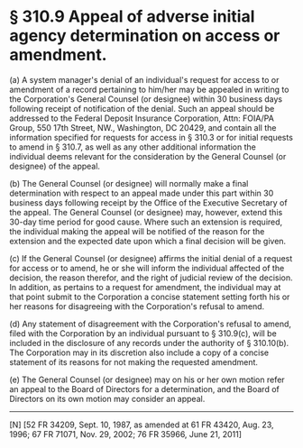 # § 310.9   Appeal of adverse initial agency determination on access or amendment.

(a) A system manager's denial of an individual's request for access to or amendment of a record pertaining to him/her may be appealed in writing to the Corporation's General Counsel (or designee) within 30 business days following receipt of notification of the denial. Such an appeal should be addressed to the Federal Deposit Insurance Corporation, Attn: FOIA/PA Group, 550 17th Street, NW., Washington, DC 20429, and contain all the information specified for requests for access in § 310.3 or for initial requests to amend in § 310.7, as well as any other additional information the individual deems relevant for the consideration by the General Counsel (or designee) of the appeal.


(b) The General Counsel (or designee) will normally make a final determination with respect to an appeal made under this part within 30 business days following receipt by the Office of the Executive Secretary of the appeal. The General Counsel (or designee) may, however, extend this 30-day time period for good cause. Where such an extension is required, the individual making the appeal will be notified of the reason for the extension and the expected date upon which a final decision will be given.


(c) If the General Counsel (or designee) affirms the initial denial of a request for access or to amend, he or she will inform the individual affected of the decision, the reason therefor, and the right of judicial review of the decision. In addition, as pertains to a request for amendment, the individual may at that point submit to the Corporation a concise statement setting forth his or her reasons for disagreeing with the Corporation's refusal to amend.


(d) Any statement of disagreement with the Corporation's refusal to amend, filed with the Corporation by an individual pursuant to § 310.9(c), will be included in the disclosure of any records under the authority of § 310.10(b). The Corporation may in its discretion also include a copy of a concise statement of its reasons for not making the requested amendment. 


(e) The General Counsel (or designee) may on his or her own motion refer an appeal to the Board of Directors for a determination, and the Board of Directors on its own motion may consider an appeal.



---

[N] [52 FR 34209, Sept. 10, 1987, as amended at 61 FR 43420, Aug. 23, 1996; 67 FR 71071, Nov. 29, 2002; 76 FR 35966, June 21, 2011]




